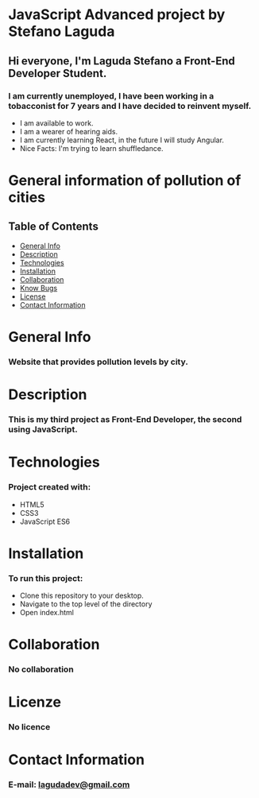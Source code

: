 # JavaScript Advanced project by Stefano Laguda

## Hi everyone, I'm Laguda Stefano a Front-End Developer Student.

### I am currently unemployed, I have been working in a tobacconist for 7 years and I have decided to reinvent myself.
* I am available to work.
* I am a wearer of hearing aids.
* I am currently learning React, in the future I will study Angular.
* Nice Facts: I'm trying to learn shuffledance.


# General information of pollution of cities

## Table of Contents
- [General Info](#general-info)
- [Description](#description)
- [Technologies](#technologies)
- [Installation](#installation)
- [Collaboration](#collaboration)
- [Know Bugs](#know-bugs)
- [License](#license)
- [Contact Information](#contacts)

# General Info
### Website that provides pollution levels by city.

# Description
### This is my third project as Front-End Developer, the second using JavaScript.

# Technologies 
### Project created with:
  - HTML5
  - CSS3
  - JavaScript ES6


# Installation
### To run this project:
  - Clone this repository to your desktop.
  - Navigate to the top level of the directory
  - Open index.html

# Collaboration
### No collaboration

# Licenze
### No licence

# Contact Information
### E-mail: [lagudadev@gmail.com](lagudadev@gmail.com)